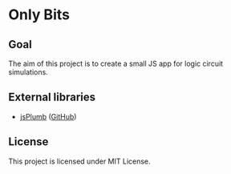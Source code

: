 # Only Bits

## Goal

The aim of this project is to create a small JS app for logic circuit simulations.

## External libraries

* [jsPlumb](https://jsplumbtoolkit.com) ([GitHub](https://github.com/sporritt/jsplumb/))

## License

This project is licensed under MIT License.